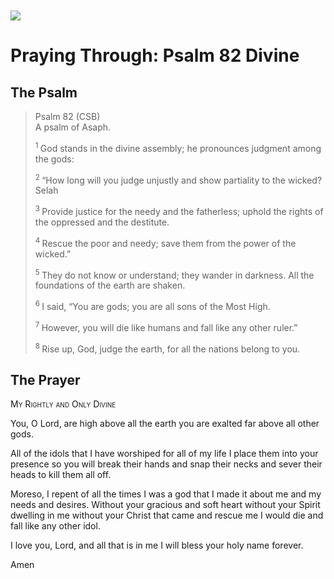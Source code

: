 <img class="intro-left" style="margin-top:10px" src="/images/art-paris-psalter.jpg">

# Praying Through: Psalm 82 Divine

<p style="clear:both;">

## The Psalm

>Psalm 82 (CSB)    
> A psalm of Asaph. 
>
><sup> 1 </sup> God stands in the divine assembly; he pronounces judgment among the gods: 
>
><sup> 2 </sup> “How long will you judge unjustly and show partiality to the wicked? Selah 
>
><sup> 3 </sup> Provide justice for the needy and the fatherless; uphold the rights of the oppressed and the destitute. 
>
><sup> 4 </sup> Rescue the poor and needy; save them from the power of the wicked.” 
>
><sup> 5 </sup> They do not know or understand; they wander in darkness. All the foundations of the earth are shaken. 
>
><sup> 6 </sup> I said, “You are gods; you are all sons of the Most High. 
>
><sup> 7 </sup> However, you will die like humans and fall like any other ruler.” 
>
><sup> 8 </sup> Rise up, God, judge the earth, for all the nations belong to you.

## The Prayer

<div style="font-variant: small-caps;">
My Rightly and Only Divine
</div>


You, O Lord, are high
  above all the earth
  you are exalted
  far above all other gods.

All of the idols that I have worshiped for all of my life
  I place them into your presence
  so you will break their hands
  and snap their necks
  and sever their heads
  to kill them all off.

Moreso, I repent of all the times
  I was a god
  that I made it about me
  and my needs and desires.
  Without your gracious and soft heart
  without your Spirit dwelling in me
  without your Christ that came and rescue me
  I would die and fall like any other idol.

I love you, Lord, and all that is in me
  I will bless your holy name forever.

Amen
